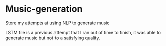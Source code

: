 # Music-generation
Store my attempts at using NLP to generate music

LSTM file is a previous attempt that I ran out of time to finish, it was able to generate music but not to a satisfying quality.

